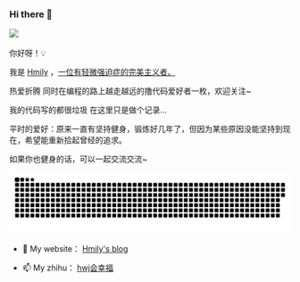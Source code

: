 ### Hi there 👋

<!--
**ihmily/ihmily** is a ✨ _special_ ✨ repository because its `README.md` (this file) appears on your GitHub profile.

Here are some ideas to get you started:

- 🔭 I’m currently working on ...

- 🌱 I’m currently learning ...

- 👯 I’m looking to collaborate on ...

- 🤔 I’m looking for help with ...

- 💬 Ask me about ...

- 📫 How to reach me: ...

- 😄 Pronouns: ...

- ⚡ Fun fact: ...
  -->

![](https://views.whatilearened.today/views/github/ihmily/views.svg)

你好呀！💡

我是 [Hmily](https://github.com/ihmily) ，[一位有轻微强迫症的完美主义者。](https://github.com/ihmily)

热爱折腾 同时在编程的路上越走越远的撸代码爱好者一枚，欢迎关注~

我的代码写的都很垃圾 在这里只是做个记录...

平时的爱好：原来一直有坚持健身，锻炼好几年了，但因为某些原因没能坚持到现在，希望能重新拾起曾经的追求。

如果你也健身的话，可以一起交流交流~

![](https://github.com/ihmily/ihmily/blob/main/images/github-contribution-grid-snake.svg)

- 🤔 My website： [Hmily's blog](https://www.hmily.vip/)

- 📫 My zhihu： [hwj会幸福](https://www.zhihu.com/people/wo-jia-xiao-lai/posts)

  


